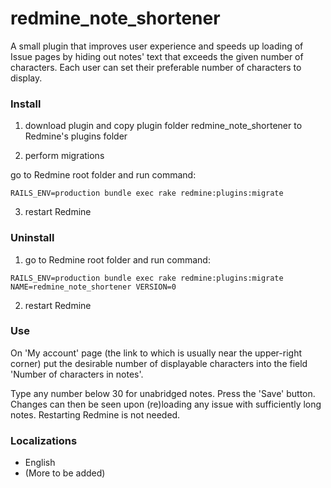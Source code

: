 # redmine_note_shortener
A small plugin that improves user experience and speeds up loading of Issue pages by hiding out notes' text that exceeds the given number of characters. Each user can set their preferable number of characters to display.

### Install 

1. download plugin and copy plugin folder redmine_note_shortener to Redmine's plugins folder 

2. perform migrations

go to Redmine root folder and run command:

`RAILS_ENV=production bundle exec rake redmine:plugins:migrate`

3. restart Redmine

### Uninstall

1. go to Redmine root folder and run command:

`RAILS_ENV=production bundle exec rake redmine:plugins:migrate NAME=redmine_note_shortener VERSION=0`

2. restart Redmine

### Use

On 'My account' page (the link to which is usually near the upper-right corner) put the desirable number of displayable characters into the field 'Number of characters in notes'.

Type any number below 30 for unabridged notes. Press the 'Save' button. Changes can then be seen upon (re)loading any issue with sufficiently long notes. Restarting Redmine is not needed.

### Localizations

* English
* (More to be added)
